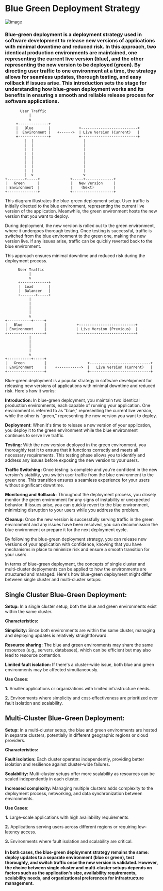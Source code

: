 # Blue Green Deployment Strategy
![image](https://github.com/Loki-1/Kubernetes/assets/134843197/56e33084-6fec-4c17-bc72-5166f4eddff7)

### Blue-green deployment is a deployment strategy used in software development to release new versions of applications with minimal downtime and reduced risk. In this approach, two identical production environments are maintained, one representing the current live version (blue), and the other representing the new version to be deployed (green). By directing user traffic to one environment at a time, the strategy allows for seamless updates, thorough testing, and easy rollback if issues arise. This introduction sets the stage for understanding how blue-green deployment works and its benefits in ensuring a smooth and reliable release process for software applications.

```
       User Traffic
           |
           v
     +--------------+
     |   Blue       |             +--------------------------+
     |  Environment |   +------>  | Live Version (Current)   |
     +--------------+             +--------------------------+
         |  |                       |
         |  |                       |
         |  |                       |
         |  |                       |
         |  |                       |
         |  |                       |
         |  |                       |
         |  |                       |
         |  v                       v
+--------+-----+              +-----+-------------+
|   Green      |              |   New Version     |
| Environment  |              |    (Next)         |
+--------------+              +-------------------+
```
This diagram illustrates the blue-green deployment setup. User traffic is initially directed to the blue environment, representing the current live version of the application. Meanwhile, the green environment hosts the new version that you want to deploy.

During deployment, the new version is rolled out to the green environment, where it undergoes thorough testing. Once testing is successful, traffic is switched from the blue environment to the green one, making the new version live. If any issues arise, traffic can be quickly reverted back to the blue environment.

This approach ensures minimal downtime and reduced risk during the deployment process.
```
      User Traffic
           |
           v
      +-------------+
      |  Load       |
      |  Balancer   |
      +-------+-----+
           |
           |
           |
           |
           v
+-----------+-----+
|   Blue          |              +--------------------------+
| Environment     |              | Live Version (Previous)  |
+-----------------+              +--------------------------+
           |
           |
           |
           |
           v
+-----------+-----+
|   Green         |                   +----------------------------+
| Environment     |    +----------->  |   Live Version (Current)   |
+-----------------+                   +----------------------------+
```
Blue-green deployment is a popular strategy in software development for releasing new versions of applications with minimal downtime and reduced risk. Here's how it works:

**Introduction:** In blue-green deployment, you maintain two identical production environments, each capable of running your application. One environment is referred to as "blue," representing the current live version, while the other is "green," representing the new version you want to deploy.

**Deployment:** When it's time to release a new version of your application, you deploy it to the green environment while the blue environment continues to serve live traffic.

**Testing:** With the new version deployed in the green environment, you thoroughly test it to ensure that it functions correctly and meets all necessary requirements. This testing phase allows you to identify and address any issues before exposing the new version to your users.

**Traffic Switching:** Once testing is complete and you're confident in the new version's stability, you switch user traffic from the blue environment to the green one. This transition ensures a seamless experience for your users without significant downtime.

**Monitoring and Rollback:** Throughout the deployment process, you closely monitor the green environment for any signs of instability or unexpected behavior. If issues arise, you can quickly revert to the blue environment, minimizing disruption to your users while you address the problem.

**Cleanup:** Once the new version is successfully serving traffic in the green environment and any issues have been resolved, you can decommission the blue environment or prepare it for the next deployment cycle.

By following the blue-green deployment strategy, you can release new versions of your application with confidence, knowing that you have mechanisms in place to minimize risk and ensure a smooth transition for your users.

In terms of blue-green deployment, the concepts of single cluster and multi-cluster deployments can be applied to how the environments are structured and managed. Here's how blue-green deployment might differ between single cluster and multi-cluster setups:

## Single Cluster Blue-Green Deployment:

**Setup:** In a single cluster setup, both the blue and green environments exist within the same cluster.

**Characteristics:**

**Simplicity:** Since both environments are within the same cluster, managing and deploying updates is relatively straightforward.

**Resource sharing:** The blue and green environments may share the same resources (e.g., servers, databases), which can be efficient but may also lead to resource contention.

**Limited fault isolation:** If there's a cluster-wide issue, both blue and green environments may be affected simultaneously.

**Use Cases:**

**1.** Smaller applications or organizations with limited infrastructure needs.

**2.** Environments where simplicity and cost-effectiveness are prioritized over fault isolation and scalability.

## Multi-Cluster Blue-Green Deployment:

**Setup:** In a multi-cluster setup, the blue and green environments are hosted in separate clusters, potentially in different geographic regions or cloud providers.

**Characteristics:**

**Fault isolation:** Each cluster operates independently, providing better isolation and resilience against cluster-wide failures.

**Scalability:** Multi-cluster setups offer more scalability as resources can be scaled independently in each cluster.

**Increased complexity:** Managing multiple clusters adds complexity to the deployment process, networking, and data synchronization between environments.

**Use Cases:**

**1.** Large-scale applications with high availability requirements.

**2.** Applications serving users across different regions or requiring low-latency access.

**3.** Environments where fault isolation and scalability are critical.


#### In both cases, the blue-green deployment strategy remains the same: deploy updates to a separate environment (blue or green), test thoroughly, and switch traffic once the new version is validated. However, the choice between single cluster and multi-cluster setups depends on factors such as the application's size, availability requirements, scalability needs, and organizational preferences for infrastructure management.
